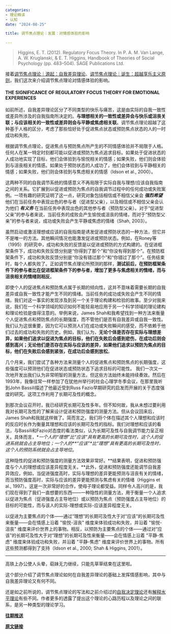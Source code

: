 ```yaml
---
categories:
- 理论精读
- 认知
date: "2024-08-25"

title: 调节焦点理论｜发展：对情感体验的影响

---
```


> Higgins, E. T. (2012). Regulatory Focus Theory. In P. A. M. Van Lange, A. W. Kruglanski, & E. T. Higgins, Handbook of Theories of Social Psychology (pp. 483–504). SAGE Publications Ltd.

<!--more-->

接着[调节焦点理论｜源起：自我差异理论](https://mp.weixin.qq.com/s?__biz=MzIwMDk1OTM2OQ==&mid=2247490046&idx=1&sn=c21cceec8db4c9b164d90cf55d49b4a6&chksm=96f46d18a183e40ee4ce4962a6aac52c8b98999619ca7ec4a10b107cf38d0296a982d94d1300&token=554468847&lang=zh_CN&scene=21#wechat_redirect)、[调节焦点理论｜诞生：超越享乐主义原则](https://mp.weixin.qq.com/s?__biz=MzIwMDk1OTM2OQ==&mid=2247490165&idx=1&sn=5ff98f3c93d76874949e09db32d2b918&chksm=96f46e93a183e7858f4bd08cdeae47310f0f90d6d56246380c27d73c3aa042c88e04cacdbc0c&scene=21#wechat_redirect)，我们这次来介绍调节焦点理论对情感体验的影响。

#### **THE SIGNIFICANCE OF REGULATORY FOCUS THEORY FOR EMOTIONAL EXPERIENCES**

如前所述，自我差异理论区分了不同类型的快乐与痛苦，这是由实际的自我一致性或差异所涉及的自我指南所决定的。**与理想相关的一致性或差异会与快乐或沮丧关联；与应该相关的一致性或差异则会与平静或焦虑相关联**。调节焦点理论超越了这种基于人格的区分，考虑了那些恰好处于促进焦点状态或预防焦点状态的人的一时成功和失败。 

根据调节焦点理论，促进焦点与预防焦点所产生的不同情感体验并不局限于人格。任何人在某一特定时刻都可能以促进或预防为焦点追求目标。如果处于促进状态的人成功地实现了目标，他们会体验到与愉悦相关的情感；如果失败，他们则会体验到与沮丧相关的情感。如果处于预防状态的人成功了，他们会体验到与平静相关的情感；如果失败，他们则会体验到与焦虑相关的情感（Idson et al., 2000）。

这两种不同的自我调节系统的情感意义不再局限于实际自我与理想/应该自我指南之间的关系。它扩展到以促进或预防为焦点的自我调节过程中的任何成功或失败案例。一项有趣的研究证明了这一点，研究对象包括相信或不相信父亲会 ***强烈希望*** 他们在当前任务中表现出色的参与者（促进型父亲），以及相信或不相信父亲会认为他们 ***有义务*** 在当前任务中表现出色的其他参与者（预防型父亲）。对于“促进型父亲”的参与者来说，当前任务的成败会产生愉悦或沮丧的情绪，而对于“预防型父亲”的参与者来说，成功或失败会产生平静或焦虑的情绪（Shah, 2003）。 

虽然启动或激活理想或应该的自我指南是诱发促进或预防状态的一种方法，但它并不是唯一的方法。其他瞬间情况也能激发促进或预防状态。例如，在Roney等（1995）的研究中，成功和失败的反馈是以促进或预防的方式构建的。在促进框架条件下，成功和失败反馈分别是“你得到了那个”和“你没有得到那个”。在预防框架条件下，成功和失败反馈分别是“你没有错过那个”和“你错过了那个”。任务结束时，每个人都失败了。正如调节焦点理论所预测的那样，**测试前后，在预防框架条件下的参与者比在促进框架条件下的参与者，增加了更多与焦虑相关的情绪，而与沮丧相关的情绪则相反**。

即使个人的促进焦点和预防焦点属于长期的倾向性，这并不意味着需要长期的自我差异或自我一致性才能产生不同的情绪。当前任务的成功或失败会产生不同的情绪。我们对这一事实的发现涉及到另一个关于理论构建和检验的故事。至少对我来说，我们在一个科学领域的知识如何不能轻易地应用于另一个科学领域的理论建构和理论检验是值得注意的。举例来说，James Shah和我希望找到一种方法来衡量个人促进焦点和预防焦点的长期强度，而不管他们是否有自我差异或自我一致性。我们认为这很重要，因为它可以预测人们在成功或失败瞬间的感受，而不依赖于他们过去的成功和失败的历史。例如，我们认为，**无论个体是否存在实际与理想差异，如果他们追求以促进为焦点的目标，他们在失败后会感到悲伤，在成功后则会感到高兴；无论他们是否存在实际与应该的差异，如果他们追求以预防为焦点的目标，他们在失败后会感到紧张，在成功后会感到放松**。

几个月来，我们尝试了各种方法来测量个人的促进焦点和预防焦点的长期强度，这些强度可以预测他们在促进状态或预防状态下追求目标的可能性。 我们一次又一次地开发出我们认为非常明智的测量方法，但这些方法始终未能持续奏效。然后在1993年，我像往常一样参加了在犹他州举行的社会心理学冬季会议，在那里我听到John Bassili描述了他最近受到Russ Fazio早期研究的启发而开展的关于态度强度的研究。这项工作利用了长期可及性的概念。

到那次会议召开时，我已经研究长期可及性多年。但不知何故，我从未想过要利用我对长期可及性的了解来设计促进和预防强度的测量方法。但从会议回来后，James Shah和我就这样做了。简而言之，我们将个体在描述其个人理想和应该时的反应时长作为衡量其理想和应该的长期可及性的指标。我们对理想和应该的看法，与Bassili和Fazio对态度的看法类似，认为长期可及性与自我调节能力呈正相关。具体而言，**一个人的“理想”比“应该”具有更高的长期可及性时，这个人的促进系统就会占主导地位；一个人的\**“应该”\**比“理想”具有更高的长期可及性时，这个人的预防系统就会占主导地位**。

这种隐性的促进和预防强度的测量方法效果非常好。**结果表明，促进和预防强度与个人的理想或应该差异程度无关。**此外，促进和预防强度还能调节自我差异效应，例如，当促进强度高时，实际与理想的差异更能预测与沮丧有关的情绪，而当预防强度高时，实际与应该的差异更能预测与焦虑有关的情绪（Higgins et al., 1997）。这是一次非常好的合作，使母子理论都受益。同样令人高兴的是，我们现在得到了我们一直想要的东西——一种隐性的测量方法，用于衡量一个人追求以促进为焦点（促进强度占主导地位）或以预防为焦点（预防强度占主导地位）的目标的可能性，而与该人的实际-理想或实际-应该差异程度无关。

以促进为主要焦点的个体——通过“理想”的长期可及性大于对“应该”的长期可及性来衡量——会在情感上沿着 "愉悦-沮丧" 维度来体验成功和失败，并沿着 "愉悦-沮丧" 维度来评价世界上的事物。相反，以预防为主要焦点的个体——通过对“应该”的长期可及性大于对“理想”的长期可及性来衡量——会在情感上沿着 "平静-焦虑" 维度来体验成功和失败，并沿着 "平静-焦虑" 维度来评价世界上的事物。所有这些预测都得到了支持（Idson et al., 2000; Shah & Higgins, 2001）。

------

高铁上办公使人头晕，萜妹无力继续，只能先草草结束在这里啦。

这个部分介绍了调节焦点理论如何在自我差异理论的基础上发挥情感影响，其中与自我差异理论又有何不同。

还是如之前所说的，调节焦点理论的写法和之前介绍过的[自我决定理论](https://mp.weixin.qq.com/s?__biz=MzIwMDk1OTM2OQ==&mid=2247489089&idx=1&sn=d3d8de71f15c6a9efbf1c68c39aa0af4&chksm=96f462a7a183ebb1672034cfe2c17950ab3888dd3adbaee57000f503d2f93a3609def7ec4245&cur_album_id=2653434312863891460&scene=21#wechat_redirect)还有[解释水平理论](https://mp.weixin.qq.com/s?__biz=MzIwMDk1OTM2OQ==&mid=2247487915&idx=1&sn=b4c2da33969ace320e0e4496ff0207a6&chksm=96f4654da183ec5b9bcf491973f6881a6b4bfd2f85615a82d7f76e51b0942dade4aed080dab7&cur_album_id=2653434312863891460&scene=21#wechat_redirect)有些不同。作者更多的透露了提出这个理论的心路历程以及理论之间的联系，是另一种类型的理论学习。

[**往期推送**](https://mp.weixin.qq.com/s?__biz=MzIwMDk1OTM2OQ==&mid=2247488061&idx=1&sn=263c0515643b654b4e48872ec32c1fff&chksm=96f466dba183efcd3c375c7ed27271fa935ddcbdb7f25974c3b3c60ad8da454c6e6839603f97&token=1747323943&lang=zh_CN&scene=21#wechat_redirect)

[**原文链接**](https://mp.weixin.qq.com/s?__biz=MzIwMDk1OTM2OQ==&mid=2247490307&idx=1&sn=6e89a621d9e748faa27c25353776d3b6&chksm=96f46fe5a183e6f34cb43f761e76f40bf74267a0ae0e2865ff7c55d5c7c810b52559d9c89b09&token=1770108913&lang=zh_CN#rd)

